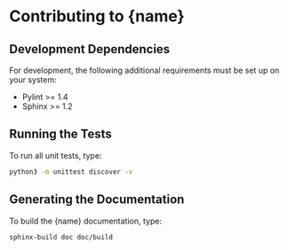 Contributing to {name}
======================

## Development Dependencies

For development, the following additional requirements must be set up on your system:

* Pylint >= 1.4
* Sphinx >= 1.2

## Running the Tests

To run all unit tests, type:

```sh
python3 -m unittest discover -v
```

## Generating the Documentation

To build the {name} documentation, type:

```sh
sphinx-build doc doc/build
```
